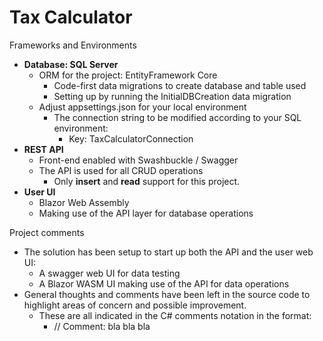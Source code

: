 # Tax Calculator

Frameworks and Environments

- **Database: SQL Server**
  - ORM for the project: EntityFramework Core
    - Code-first data migrations to create database and table used
    - Setting up by running the InitialDBCreation data migration
  - Adjust appsettings.json for your local environment
    - The connection string to be modified according to your SQL environment:
      - Key: TaxCalculatorConnection
- **REST API**
  - Front-end enabled with Swashbuckle / Swagger
  - The API is used for all CRUD operations
    - Only **insert** and **read** support for this project.
- **User UI**
  - Blazor Web Assembly
  - Making use of the API layer for database operations

Project comments

- The solution has been setup to start up both the API and the user web UI:
  - A swagger web UI for data testing
  - A Blazor WASM UI making use of the API for data operations
- General thoughts and comments have been left in the source code to highlight areas of concern and possible improvement.
  - These are all indicated in the C# comments notation in the format:
    - // Comment: bla bla bla
